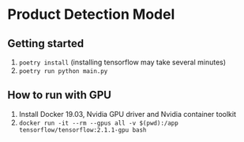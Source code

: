 # Product Detection Model

## Getting started
1. `poetry install` (installing tensorflow may take several minutes)
2. `poetry run python main.py`

## How to run with GPU
1. Install Docker 19.03, Nvidia GPU driver and Nvidia container toolkit
2. `docker run -it --rm --gpus all -v $(pwd):/app tensorflow/tensorflow:2.1.1-gpu bash`
